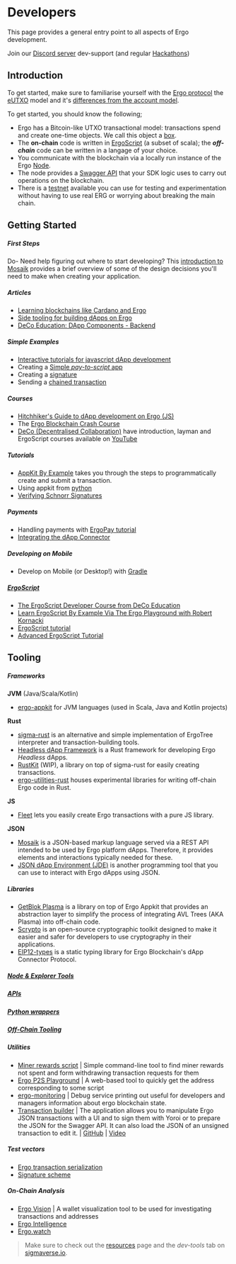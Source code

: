 # Developers

This page provides a general entry point to all aspects of Ergo development. 

Join our [Discord server](https://discord.gg/7kWWQeMCwe) dev-support (and regular [Hackathons](ergohack.md))



## Introduction


To get started, make sure to familiarise yourself with the [Ergo protocol](/dev/protocol) the [eUTXO](eutxo.md) model and it's [differences from the account model](accountveutxo.md).

To get started, you should know the following; 

- Ergo has a Bitcoin-like UTXO transactional model: transactions spend and create one-time objects. We call this object a [box](data-model/box/index.md).
- The **on-chain** code is written in [ErgoScript](ergoscript.md) (a subset of scala); the ***off-chain*** code can be written in a langage of your choice. 
- You communicate with the blockchain via a locally run instance of the Ergo [Node](/node/install).
- The node provides a [Swagger API](swagger.md) that your SDK logic uses to carry out operations on the blockchain. 
- There is a [testnet](testnet.md) available you can use for testing and experimentation without having to use real ERG or worrying about breaking the main chain.

## Getting Started

##### First Steps

Do- Need help figuring out where to start developing? This [introduction to Mosaik](intro.md) provides a brief overview of some of the design decisions you'll need to make when creating your application. 


##### Articles

- [Learning blockchains like Cardano and Ergo](https://www.youtube.com/watch?v=HDn49bToTMI)
- [Side tooling for building dApps on Ergo](https://dav009.medium.com/ergo-101-side-tooling-for-building-dapps-on-ergo-c71889d60826)
- [DeCo Education: DApp Components - Backend](https://deco-education.github.io/deco-docs/docs/into-the-woods/trail2-ergo-coding/dapp-components)

##### Simple Examples 

- [Interactive tutorials for javascript dApp development](https://play.dappstep.com/)
- Creating a [Simple *pay-to-script* app](p2s.md) 
- Creating a [signature](3-out-of-5.md)
- Sending a [chained transaction](chained.md)

##### Courses

- [Hitchhiker's Guide to dApp development on Ergo (JS)](https://www.youtube.com/playlist?list=PLzY-irO3z3G8FVDifned2NMFc-PgQqnny) 
- The [Ergo Blockchain Crash Course](https://www.youtube.com/playlist?list=PL8-KVrs6vXLTVXGwmYXjOBRx3VymB4Vm2)
- [DeCo (Decentralised Collaboration)](deco.md) have introduction, layman and ErgoScript courses available on [YouTube](https://www.youtube.com/channel/UCyOIxD7YSHN5QwLIulOWrew/playlists)


##### Tutorials

- [AppKit By Example](https://www.youtube.com/watch?v=Md5s-XV6-Hs) takes you through the steps to programmatically create and submit a transaction. 
- Using appkit from [python](appkit_py.md)
- [Verifying Schnorr Signatures](verifying.md)


##### Payments

- Handling payments with [ErgoPay tutorial](ep-tutorial.md)
- [Integrating the dApp Connector](dApp.md)

##### Developing on Mobile

- Develop on Mobile (or Desktop!) with [Gradle](Gradle.md)

##### [**ErgoScript**](ergoscript.md)

- [The ErgoScript Developer Course from DeCo Education](https://github.com/DeCo-Education/ErgoScript-Developer-Course)
- [Learn ErgoScript By Example Via The Ergo Playground with Robert Kornacki](https://www.youtube.com/watch?v=8l2v1asHgyA)
- [ErgoScript tutorial](https://ergoplatform.org/docs/ErgoScript.pdf)
- [Advanced ErgoScript Tutorial](https://ergoplatform.org/docs/AdvancedErgoScriptTutorial.pdf)



## Tooling

##### Frameworks

**JVM** (Java/Scala/Kotlin)

- [ergo-appkit](appkit.md) for JVM languages (used in Scala, Java and Kotlin projects)

**Rust**

- [sigma-rust](rust.md) is an alternative and simple implementation of ErgoTree interpreter and transaction-building tools.
- [Headless dApp Framework](headless.md) is a Rust framework for developing Ergo *Headless* dApps.
- [RustKit](rustkit.md) (WIP), a library on top of sigma-rust for easily creating transactions.
- [ergo-utilities-rust](ergo_utilities.md) houses experimental libraries for writing off-chain Ergo code in Rust.

**JS**

- [Fleet](fleet.md) lets you easily create Ergo transactions with a pure JS library.

**JSON**

- [Mosaik](intro.md) is a JSON-based markup language served via a REST API intended to be used by Ergo platform dApps. Therefore, it provides elements and interactions typically needed for these.
- [JSON dApp Environment (JDE)](jde.md) is another programming tool that you can use to interact with Ergo dApps using JSON.




##### Libraries

- [GetBlok Plasma](plasma.md) is a library on top of Ergo Appkit that provides an abstraction layer to simplify the process of integrating AVL Trees (AKA Plasma) into off-chain code.
- [Scrypto](scrypto.md) is an open-source cryptographic toolkit designed to make it easier and safer for developers to use cryptography in their applications.
- [EIP12-types](eip12-types.md) is a static typing library for Ergo Blockchain's dApp Connector Protocol.

##### [Node & Explorer Tools](explorer.md)
##### [APIs](api.md)
##### [Python wrappers](/dev/lang/python)
##### [Off-Chain Tooling](off-chain.md)







##### Utilities

- [Miner rewards script](https://github.com/lorien/ergotools) | Simple command-line tool to find miner rewards not spent and form withdrawing transaction requests for them
- [Ergo P2S Playground](https://wallet.plutomonkey.com/p2s/?source=dHJ1ZQ==) | A web-based tool to quickly get the address corresponding to some script  
- [ergo-monitoring](https://github.com/SabaunT/ergo-monitoring) | Debug service printing out useful for developers and managers information about ergo blockchain state.
- [Transaction builder](https://transaction-builder.ergo.ga/) |  The application allows you to manipulate Ergo JSON transactions with a UI and to sign them with Yoroi or to prepare the JSON for the Swagger API. It can also load the JSON of an unsigned transaction to edit it.  | [GitHub](https://github.com/ThierryM1212/transaction-builder/)  | [Video](https://youtu.be/0VhfY7osT2k)

##### Test vectors

- [Ergo transaction serialization](https://git.io/fjqwX)
- [Signature scheme](https://git.io/fjqwH)

##### On-Chain Analysis

- [Ergo Vision](https://github.com/CryptoCream/ErgoVision) | A wallet visualization tool to be used for investigating transactions and addresses
- [Ergo Intelligence](https://github.com/Eeysirhc/ergo_intelligence)
- [Ergo.watch](https://ergo.watch)

> Make sure to check out the [resources](resources.md) page and the *dev-tools* tab on [sigmaverse.io](https://sigmaverse.io/). 






